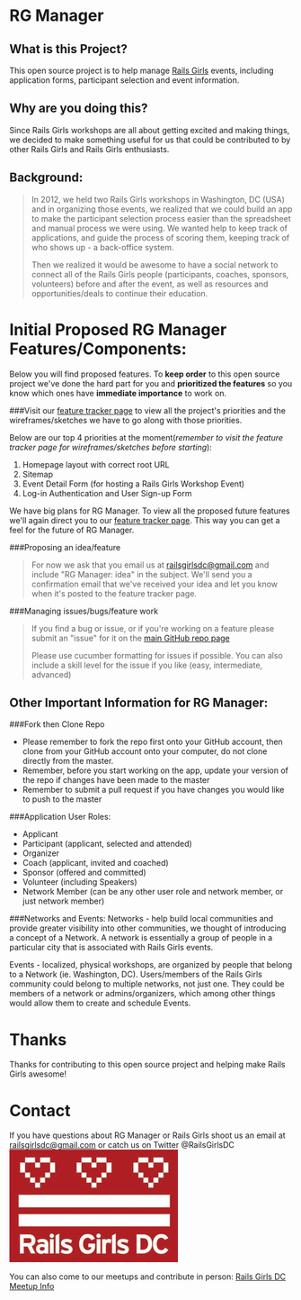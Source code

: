 RG Manager
===========

What is this Project?
---------------------
This open source project is to help manage [Rails Girls](http://railsgirls.com/) events, including application forms, participant selection and event information.  

Why are you doing this?
-----------------------
Since Rails Girls workshops are all about getting excited and making things, we decided to make something useful for us that could be contributed to by other Rails Girls and Rails Girls enthusiasts.

Background:
-----------
>In 2012, we held two Rails Girls workshops in Washington, DC (USA) and in organizing those events, we realized that we could build an app to make the participant selection process easier than the spreadsheet and manual process we were using. We wanted help to keep track of applications, and guide the process of scoring them, keeping track of who shows up - a back-office system.
>
>Then we realized it would be awesome to have a social network to connect all of the Rails Girls people (participants, coaches, sponsors, volunteers) before and after the event, as well as resources and opportunities/deals to continue their education.

Initial Proposed RG Manager Features/Components:
================================================
Below you will find proposed features.  To **keep order** to this open source project we've done the hard part for you and **prioritized the features** so you know which ones have **immediate importance** to work on.

###Visit our [feature tracker page](https://www.pivotaltracker.com/projects/700251/) to view all the project's priorities and the wireframes/sketches we have to go along with those priorities.  

Below are our top 4 priorities at the moment(*remember to visit the feature tracker page for wireframes/sketches before starting*):
 1. Homepage layout with correct root URL 
 2. Sitemap
 3. Event Detail Form (for hosting a Rails Girls Workshop Event)
 4. Log-in Authentication and User Sign-up Form

We have big plans for RG Manager.  To view all the proposed future features we'll again direct you to our [feature tracker page](https://www.pivotaltracker.com/projects/700251/).  This way you can get a feel for the future of RG Manager.

###Proposing an idea/feature
>For now we ask that you email us at railsgirlsdc@gmail.com and include "RG Manager: idea" in the subject.  We'll send you a confirmation email that we've received your idea and let you know when it's posted to the feature tracker page.

###Managing issues/bugs/feature work
>If you find a bug or issue, or if you're working on a feature please submit an "issue" for it on the [main GitHub repo page](https://github.com/tapangi/rgmanager/issues?state=open)
>
>Please use cucumber formatting for issues if possible.  You can also include a skill level for the issue if you like (easy, intermediate, advanced)

Other Important Information for RG Manager:
-------------------------------------------
###Fork then Clone Repo
- Please remember to fork the repo first onto your GitHub account, then clone from your GitHub account onto your computer, do not clone directly from the master.
- Remember, before you start working on the app, update your version of the repo if changes have been made to the master  
- Remember to submit a pull request if you have changes you would like to push to the master

###Application User Roles:
-  Applicant
-  Participant (applicant, selected and attended)
-  Organizer
-  Coach (applicant, invited and coached)
-  Sponsor (offered and committed)
-  Volunteer (including Speakers)
-  Network Member (can be any other user role and network member, or just network member)

###Networks and Events:
Networks - help build local communities and provide greater visibility into other communities, we thought of introducing a concept of a Network. A network is essentially a group of people in a particular city that is associated with Rails Girls events. 

Events - localized, physical workshops, are organized by people that belong to a Network (ie. Washington, DC). Users/members of the Rails Girls community could belong to multiple networks, not just one. They could be members of a network or admins/organizers, which among other things would allow them to create and schedule Events. 

Thanks
=======
Thanks for contributing to this open source project and helping make Rails Girls awesome!  

Contact
========
If you have questions about RG Manager or Rails Girls shoot us an email at railsgirlsdc@gmail.com or catch us on Twitter @RailsGirlsDC
![Rails Girls DC Image](/app/assets/images/railsgirlsdcimage.jpg)

You can also come to our meetups and contribute in person: [Rails Girls DC Meetup Info](http://www.meetup.com/Rails-Girls/Washington-DC/)